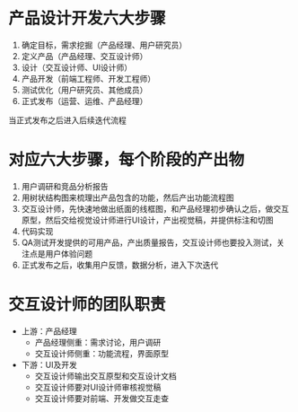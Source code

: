 # 产品设计开发六大步骤
1. 确定目标，需求挖掘（产品经理、用户研究员）
2. 定义产品（产品经理、交互设计师）
3. 设计（交互设计师、UI设计师）
4. 产品开发（前端工程师、开发工程师）
5. 测试优化（用户研究员、其他成员）
6. 正式发布（运营、运维、产品经理）

当正式发布之后进入后续迭代流程

# 对应六大步骤，每个阶段的产出物
1. 用户调研和竞品分析报告
2. 用树状结构图来梳理出产品包含的功能，然后产出功能流程图
3. 交互设计师，先快速地做出纸面的线框图，和产品经理初步确认之后，做交互原型，然后交给视觉设计师进行UI设计，产出视觉稿，并提供标注和切图
4. 代码实现
5. QA测试开发提供的可用产品，产出质量报告，交互设计师也要投入测试，关注点是用户体验问题
6. 正式发布之后，收集用户反馈，数据分析，进入下次迭代

# 交互设计师的团队职责
- 上游：产品经理
  - 产品经理侧重：需求讨论，用户调研
  - 交互设计师侧重：功能流程，界面原型
- 下游：UI及开发
  - 交互设计师输出交互原型和交互设计文档
  - 交互设计师要对UI设计师审核视觉稿
  - 交互设计师要对前端、开发做交互走查
